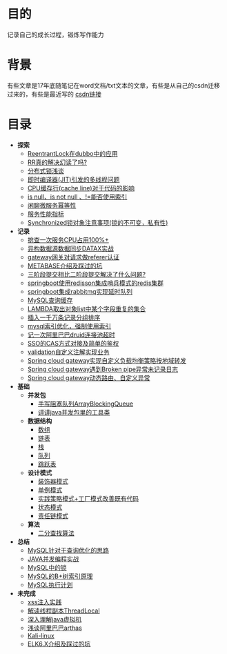 # 目的
记录自己的成长过程，锻炼写作能力
# 背景
有些文章是17年底随笔记在word文档/txt文本的文章，有些是从自己的csdn迁移过来的，有些是最近写的
[csdn链接](https://blog.csdn.net/qq_35902833)
# 目录
- **探索**
    - [ReentrantLock在dubbo中的应用](RECORD/Lock1.md)
    - [RR真的解决幻读了吗?](READING/MYSQL_RR_1.md)
    - [分布式锁浅谈](JAVA/DISTRIBUTEDLOCK.md)
    - [即时编译器(JIT)引发的多线程问题](RECORD/JITCompilerRecord.md)
    - [CPU缓存行(cache line)对于代码的影响](RECORD/CpuCacheLine.md)
    - [is null、is not null 、!=能否使用索引](READING/MySQLExecutionPlanExample.md)
    - [闲聊微服务幂等性](RECORD/SOAIdempotent.md)
    - [服务性能指标](RECORD/PropertyIndex.md)
    - [Synchronized锁对象注意事项(锁的不可变，私有性)](RECORD/Sync1.md)
- **记录**
    - [排查一次服务CPU占用100%+](RECORD/cpu1.md)  
    - [异构数据源数据同步DATAX实战](RECORD/DATAXRECORD.md)
    - [gateway网关对请求做referer认证](RECORD/gatewayRefererAuth.md)
    - [METABASE介绍及踩过的坑](RECORD/METABASERECORD.md)
    - [三阶段提交相比二阶段提交解决了什么问题?](RECORD/3PC_2PC.md)
    <!-- - [爬虫分析京东商品销售记录](JAVA/searchjd.md) -->
    - [springboot使用redisson集成哨兵模式的redis集群](JAVA/redisson1.md)
    - [springboot集成rabbitmq实现延时队列](RECORD/rabbitmq1.md)
    - [MySQL查询缓存](RECORD/MYSQLCACHERECORD.md)
    - [LAMBDA取出对象list中某个字段重复的集合](RECORD/FETCHDUPLICATESET-LAMBDA.md)
    - [插入一千万条记录分组排序](RECORD/DATAFORKJOIN.md)
    - [mysql索引优化，强制使用索引](RECORD/ForceIndex.md)  
    - [记一次阿里巴巴druid连接池超时](RECORD/DRUIDTIMEOUTRECORD.md)
    - [SSO的CAS方式对接及简单的鉴权](RECORD/SSO_CAS.md)
    - [validation自定义注解实现业务](RECORD/validation.md)
    - [Spring cloud gateway实现自定义负载均衡策略按地域转发](RECORD/sc_lb.md)
    - [Spring cloud gateway遇到Broken pipe异常未记录日志](RECORD/gateway_log_troubleshooting.md)
    - [Spring cloud gateway动态路由、自定义异常](RECORD/sc_route_exception.md)
- **基础**
    - **并发包**
        - [手写阻塞队列ArrayBlockingQueue](JAVA/ArrayBlockingQueue.md)
        - [讲讲java并发包里的工具类](JAVA/ConcurrentUtil.md)
    - **数据结构**
        - [数组](JAVA/Array.md)
        - [链表](JAVA/LinkedList.md)
        - [栈](JAVA/Stack.md)
        - [队列](JAVA/Queue.md)
        - [跳跃表](JAVA/SkipList.md)
    - **设计模式**
        - [装饰器模式](PATTERN/Decorator.md)  
        - [单例模式](JAVA/singleton.md)
        - [实践策略模式+工厂模式改善既有代码](PATTERN/Strategy.md)
        - [状态模式](PATTERN/State.md)
        - [责任链模式](JAVA/ChainOfResponsibility.md)
    - **算法**
        - [二分查找算法](JAVA/BinarySearch.md)   
- **总结**
    - [MySQL针对于查询优化的思路](REDING/../READING/MySQL_Optimization.md)
    - [JAVA并发编程实战](READING/CONCURRENTPROGAMMING.md)
    - [MySQL中的锁](READING/MySQLLock)
    - [MySQL的B+树索引原理](READING/MySQLB+TreeIndex.md)
    - [MySQL执行计划](READING/MySQLExecutionPlan.md)
- **未完成** 
    - [xss注入实践](READING/xss.md)
    - [解读线程副本ThreadLocal](JAVA/ThreadLocal.md)
    - [深入理解java虚拟机](READING/JAVAVIRTUALMACHINE.md)
    - [浅谈阿里巴巴arthas](RECORD/arthas.md)
    - [Kali-linux](READING/kali.md)
    - [ELK6.X介绍及踩过的坑](RECORD/ELKRECORD.md)
